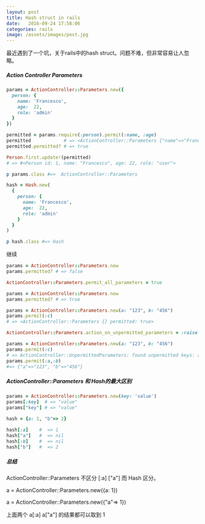 ```yaml
---
layout: post
title: Hash struct in rails
date:   2016-09-24 17:58:06
categories: rails
image: /assets/images/post.jpg
---
```


最近遇到了一个坑，关于rails中的hash struct。问题不难，但非常容易让人忽略。

##### Action Controller Parameters

```ruby
params = ActionController::Parameters.new({
  person: {
    name: 'Francesco',
    age:  22,
    role: 'admin'
  }
})

permitted = params.require(:person).permit(:name, :age)
permitted            # => <ActionController::Parameters {"name"=>"Francesco", "age"=>22} permitted: true>
permitted.permitted? # => true

Person.first.update!(permitted)
# => #<Person id: 1, name: "Francesco", age: 22, role: "user">

p params.class #=>  ActionController::Parameters

hash = Hash.new(
  {
    person: {
      name: 'Francesco',
      age:  22,
      role: 'admin'
    }
  }
)

p hash.class #=> Hash
```

继续

```ruby
params = ActionController::Parameters.new
params.permitted? # => false

ActionController::Parameters.permit_all_parameters = true

params = ActionController::Parameters.new
params.permitted? # => true

params = ActionController::Parameters.new(a: "123", b: "456")
params.permit(:c)
# => <ActionController::Parameters {} permitted: true>

ActionController::Parameters.action_on_unpermitted_parameters = :raise

params = ActionController::Parameters.new(a: "123", b: "456")
params.permit(:c)
# => ActionController::UnpermittedParameters: found unpermitted keys: a, b
params.permit(:a,:b)
#=> {"a"=>"123", "b"=>"456"}
```

##### ActionController::Parameters 和 Hash的最大区别

```ruby
params = ActionController::Parameters.new(key: 'value')
params[:key]  # => "value"
params["key"] # => "value"

hash = {a: 1, "b"=> 2}

hash[:a]    #  => 1
hash["a"]   #  => nil
hash[:b]    #  => nil
hash["b"]   #  => 2
```

##### 总结

ActionController::Parameters 不区分 [:a] ["a"] 而 Hash 区分。

a = ActionController::Parameters.new({a: 1})

a = ActionController::Parameters.new({"a"=> 1})

上面两个 a[:a] a["a"] 的结果都可以取到 1
